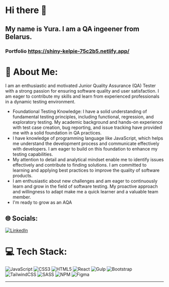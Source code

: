 # Hi there 👋

## My name is Yura. I am a QA ingeener from Belarus.


### Portfolio https://shiny-kelpie-75c2b5.netlify.app/

# 💫 About Me:
I am an enthusiastic and motivated Junior Quality Assurance (QA) Tester with a strong passion for ensuring software quality and user satisfaction. I am eager to contribute my skills and learn from experienced professionals in a dynamic testing environment.
* Foundational Testing Knowledge: I have a solid understanding of fundamental testing principles, including functional, regression, and exploratory testing. My academic background and hands-on experience with test case creation, bug reporting, and issue tracking have provided me with a solid foundation in QA practices.
* I have  knowledge of programming language like JavaScript, which helps me understand the development process and communicate effectively with developers. I am eager to build on this foundation to enhance my testing capabilities.
* My attention to detail and analytical mindset enable me to identify issues effectively and contribute to finding solutions. I am committed to learning and applying best practices to improve the quality of software products.
* I am enthusiastic about new challenges and am eager to continuously learn and grow in the field of software testing. My proactive approach and willingness to adapt make me a quick learner and a valuable team member.
* I'm ready to grow as an AQA

## 🌐 Socials:
[![LinkedIn](https://img.shields.io/badge/LinkedIn-%230077B5.svg?logo=linkedin&logoColor=white)](https://linkedin.com/in/yurii-sedow-193a46252) 

# 💻 Tech Stack:
![JavaScript](https://img.shields.io/badge/javascript-%23323330.svg?style=flat&logo=javascript&logoColor=%23F7DF1E) ![CSS3](https://img.shields.io/badge/css3-%231572B6.svg?style=flat&logo=css3&logoColor=white) ![HTML5](https://img.shields.io/badge/html5-%23E34F26.svg?style=flat&logo=html5&logoColor=white) ![React](https://img.shields.io/badge/react-%2320232a.svg?style=flat&logo=react&logoColor=%2361DAFB) ![Gulp](https://img.shields.io/badge/GULP-%23CF4647.svg?style=flat&logo=gulp&logoColor=white) ![Bootstrap](https://img.shields.io/badge/bootstrap-%23563D7C.svg?style=flat&logo=bootstrap&logoColor=white) ![TailwindCSS](https://img.shields.io/badge/tailwindcss-%2338B2AC.svg?style=flat&logo=tailwind-css&logoColor=white) ![SASS](https://img.shields.io/badge/SASS-hotpink.svg?style=flat&logo=SASS&logoColor=white) ![NPM](https://img.shields.io/badge/NPM-%23000000.svg?style=flat&logo=npm&logoColor=white) 	![Figma](https://img.shields.io/badge/figma-%23F24E1E.svg?style=flat&logo=figma&logoColor=white)

---



